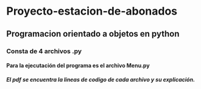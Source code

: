 # Proyecto-estacion-de-abonados

## Programacion orientado a objetos en python
### Consta de 4 archivos .py
#### Para la ejecutación del programa es el archivo Menu.py
##### El pdf se encuentra la lineas de codigo de cada archivo y su explicación.
